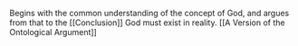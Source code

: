 Begins with the common understanding of the concept of God, and argues from that to the [[Conclusion]] God must exist in reality.
[[A Version of the Ontological Argument]]